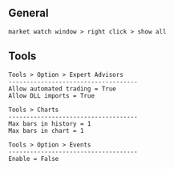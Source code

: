 ## General
	market watch window > right click > show all

## Tools

	Tools > Option > Expert Advisors
	------------------------------------
	Allow automated trading = True
	Allow DLL imports = True

	Tools > Charts
	------------------------------------
	Max bars in history = 1
	Max bars in chart = 1

	Tools > Option > Events
	------------------------------------
	Enable = False
